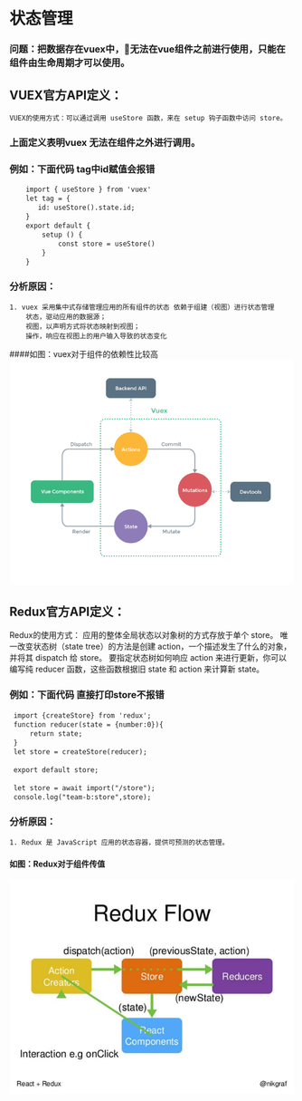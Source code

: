 # 状态管理
### 问题：把数据存在vuex中，无法在vue组件之前进行使用，只能在组件由生命周期才可以使用。
## VUEX官方API定义：
    VUEX的使用方式：可以通过调用 useStore 函数，来在 setup 钩子函数中访问 store。
### 上面定义表明vuex 无法在组件之外进行调用。
### 例如：下面代码 tag中id赋值会报错
```
    import { useStore } from 'vuex'
    let tag = {
       id: useStore().state.id;
    }
    export default {
        setup () {
            const store = useStore()
        }
    }   
```
### 分析原因：
    1. vuex 采用集中式存储管理应用的所有组件的状态 依赖于组建（视图）进行状态管理
        状态，驱动应用的数据源；
        视图，以声明方式将状态映射到视图；
        操作，响应在视图上的用户输入导致的状态变化  
####如图：vuex对于组件的依赖性比较高
![alt text](/images/vue-react-angular/vuex.png "")

## Redux官方API定义： 
   Redux的使用方式： 应用的整体全局状态以对象树的方式存放于单个 store。 唯一改变状态树（state tree）的方法是创建 action，一个描述发生了什么的对象，并将其 dispatch 给 store。 要指定状态树如何响应 action 来进行更新，你可以编写纯 reducer 函数，这些函数根据旧 state 和 action 来计算新 state。

### 例如：下面代码 直接打印store不报错
   ```
    import {createStore} from 'redux';
    function reducer(state = {number:0}){
        return state;
    }
    let store = createStore(reducer);

    export default store;

    let store = await import("/store");
    console.log("team-b:store",store);
   ```
### 分析原因：
    1. Redux 是 JavaScript 应用的状态容器，提供可预测的状态管理。

#### 如图：Redux对于组件传值
![alt text](/images/vue-react-angular/redux.jpeg "")